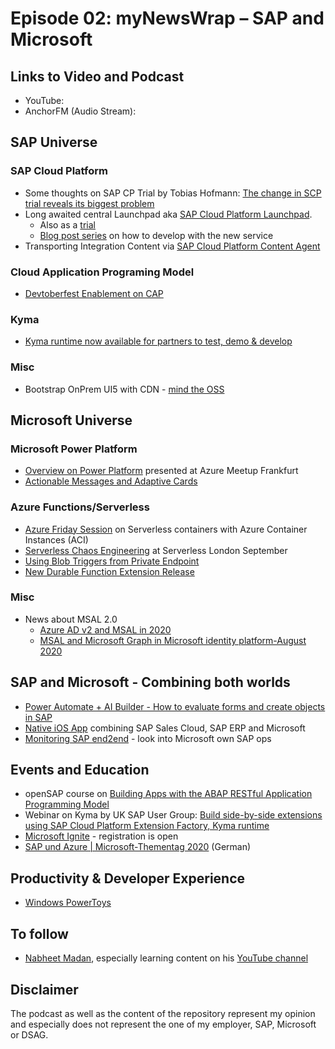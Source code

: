 # Episode 02: myNewsWrap – SAP and Microsoft 

## Links to Video and Podcast
* YouTube: 
* AnchorFM (Audio Stream): 

## SAP Universe
### SAP Cloud Platform
* Some thoughts on SAP CP Trial by Tobias Hofmann: [The change in SCP trial reveals its biggest problem](https://www.itsfullofstars.de/2020/09/the-change-in-scp-trial-reveals-its-biggest-problem/)
* Long awaited central Launchpad aka [SAP Cloud Platform Launchpad](https://blogs.sap.com/2020/09/02/boost-user-productivity-and-simplify-access-to-business-apps-with-sap-cloud-platform-launchpad/). 
    * Also as a [trial](https://blogs.sap.com/2020/09/08/start-your-free-trial-for-sap-cloud-platform-launchpad/)
    * [Blog post series](https://blogs.sap.com/2020/09/11/building-a-central-launchpad-using-sap-cloud-platform-launchpad-service-developing-html5-apps/) on how to develop with the new service 
* Transporting Integration Content via [SAP Cloud Platform Content Agent](https://blogs.sap.com/2020/08/30/introducing-sap-cloud-platform-content-agent-enhanced-transport-capabilities-for-sap-cloud-platform-integration-suite-content/)

### Cloud Application Programing Model
* [Devtoberfest Enablement on CAP](https://www.youtube.com/playlist?list=PL6RpkC85SLQBFi4SK77b2y4EwlXMVG0XJ)

### Kyma
* [Kyma runtime now available for partners to test, demo & develop](https://blogs.sap.com/2020/09/11/kyma-runtime-now-available-for-partners-to-test-demo-develop/)

### Misc
* Bootstrap OnPrem UI5 with CDN - [mind the OSS](https://twitter.com/christian_punz/status/1301466005093396480?s=20)

## Microsoft Universe
### Microsoft Power Platform
* [Overview on Power Platform](https://youtu.be/XjQH29z6M3M) presented at Azure Meetup Frankfurt
* [Actionable Messages and Adaptive Cards](https://www.linkedin.com/posts/tomaszposzytek_actionablemessages-adaptivecards-outlook-activity-6706825765842956288-XQSI/)

### Azure Functions/Serverless
* [Azure Friday Session](https://youtu.be/7G_oDLON7Us) on Serverless containers with Azure Container Instances (ACI)
* [Serverless Chaos Engineering](https://youtu.be/FDSb4vMhhyw?t=1466) at Serverless London September 
* [Using Blob Triggers from Private Endpoint](https://carlos.mendible.com/2020/05/18/azure-functions-use-blob-trigger-with-private-endpoint/)
* [New Durable Function Extension Release](https://github.com/Azure/azure-functions-durable-extension/releases/tag/v2.3.0) 

### Misc
* News about MSAL 2.0
    * [Azure AD v2 and MSAL in 2020](https://joonasw.net/view/azure-ad-v2-and-msal-in-2020)
    * [MSAL and Microsoft Graph in Microsoft identity platform-August 2020](https://youtu.be/7PQnOmqr8Fw)

## SAP and Microsoft - Combining both worlds
* [Power Automate + AI Builder - How to evaluate forms and create objects in SAP](https://youtu.be/PP3lyOCJwzY)
* [Native iOS App](https://www.linkedin.com/posts/andrerussell1_microsoft-henkel-ios-activity-6706376868637102080-Db1U/) combining SAP Sales Cloud, SAP ERP and Microsoft
* [Monitoring SAP end2end](https://www.microsoft.com/en-us/itshowcase/monitoring-sap-end-to-end-on-azure) - look into Microsoft own SAP ops

## Events and Education
* openSAP course on [Building Apps with the ABAP RESTful Application Programming Model](https://open.sap.com/courses/cp13)
* Webinar on Kyma by UK SAP User Group: [Build side-by-side extensions using SAP Cloud Platform Extension Factory, Kyma runtime](https://www.sapusers.org/events/2772/build-side-by-side-extensions-using-sap-cloud-platform-extension-factory-kyma-runtime) 
* [Microsoft Ignite](https://myignite.microsoft.com/home) - registration is open
* [SAP und Azure | Microsoft-Thementag 2020](https://it-onlinemagazin.de/sap-und-azure-microsoft-thementag-2020-it-onlinekonferenz/) (German)

## Productivity & Developer Experience
* [Windows PowerToys](https://build5nines.com/install-windows-powertoys/)

## To follow
* [Nabheet Madan](https://people.sap.com/nabheetscn), especially learning content on his [YouTube channel](https://www.youtube.com/NabheetMadan) 

## Disclaimer
The podcast as well as the content of the repository represent my opinion and especially does not represent the one of my employer, SAP, Microsoft or DSAG. 